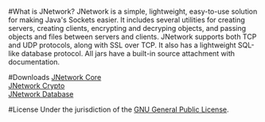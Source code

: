 #What is JNetwork?
JNetwork is a simple, lightweight, easy-to-use solution for making Java's Sockets easier. 
It includes several utilities for creating servers, creating clients, encrypting and decryping objects,
and passing objects and files between servers and clients. JNetwork supports both TCP and UDP protocols, along with SSL over TCP. It also has a lightweight SQL-like database protocol.
All jars have a built-in source attachment with documentation.

#Downloads
[JNetwork Core](libs/jnetwork-core.jar)<br>
[JNetwork Crypto](libs/jnetwork-crypto.jar)<br>
[JNetwork Database](libs/jnetwork-database.jar)<br>

#License
Under the jurisdiction of the [GNU General Public License](LICENSE.md). 
